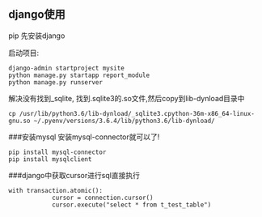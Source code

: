 ## django使用
pip 先安装django

启动项目:
```
django-admin startproject mysite
python manage.py startapp report_module
python manage.py runserver 
```

解决没有找到_sqlite, 找到.sqlite3的.so文件,然后copy到lib-dynload目录中   
```
cp /usr/lib/python3.6/lib-dynload/_sqlite3.cpython-36m-x86_64-linux-gnu.so ~/.pyenv/versions/3.6.4/lib/python3.6/lib-dynload/
```

###安装mysql
安装mysql-connector就可以了!
```
pip install mysql-connector
pip install mysqlclient
```

###django中获取cursor进行sql直接执行

```
with transaction.atomic():
            cursor = connection.cursor()
            cursor.execute("select * from t_test_table")

```




